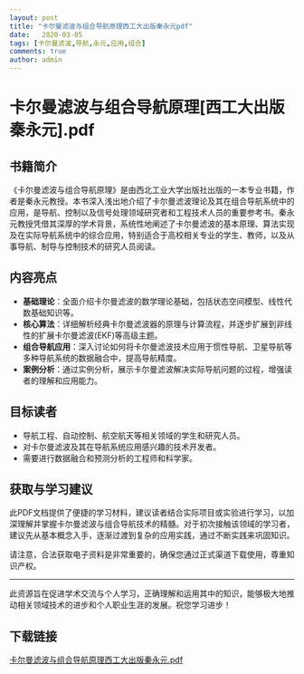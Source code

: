 ```yaml
---
layout: post
title: "卡尔曼滤波与组合导航原理西工大出版秦永元pdf"
date:   2020-03-05
tags: [卡尔曼滤波,导航,永元,应用,组合]
comments: true
author: admin
---
```

# 卡尔曼滤波与组合导航原理[西工大出版秦永元].pdf

## 书籍简介

《卡尔曼滤波与组合导航原理》是由西北工业大学出版社出版的一本专业书籍，作者是秦永元教授。本书深入浅出地介绍了卡尔曼滤波理论及其在组合导航系统中的应用，是导航、控制以及信号处理领域研究者和工程技术人员的重要参考书。秦永元教授凭借其深厚的学术背景，系统性地阐述了卡尔曼滤波的基本原理、算法实现及在实际导航系统中的综合应用，特别适合于高校相关专业的学生、教师，以及从事导航、制导与控制技术的研究人员阅读。

## 内容亮点

- **基础理论**：全面介绍卡尔曼滤波的数学理论基础，包括状态空间模型、线性代数基础知识等。
- **核心算法**：详细解析经典卡尔曼滤波器的原理与计算流程，并逐步扩展到非线性的扩展卡尔曼滤波(EKF)等高级主题。
- **组合导航应用**：深入讨论如何将卡尔曼滤波技术应用于惯性导航、卫星导航等多种导航系统的数据融合中，提高导航精度。
- **案例分析**：通过实例分析，展示卡尔曼滤波解决实际导航问题的过程，增强读者的理解和应用能力。

## 目标读者

- 导航工程、自动控制、航空航天等相关领域的学生和研究人员。
- 对卡尔曼滤波及其在导航系统应用感兴趣的技术开发者。
- 需要进行数据融合和预测分析的工程师和科学家。

## 获取与学习建议

此PDF文档提供了便捷的学习材料，建议读者结合实际项目或实验进行学习，以加深理解并掌握卡尔曼滤波与组合导航技术的精髓。对于初次接触该领域的学习者，建议先从基本概念入手，逐渐过渡到复杂的应用实践，通过不断实践来巩固知识。

请注意，合法获取电子资料是非常重要的，确保您通过正式渠道下载使用，尊重知识产权。

---

此资源旨在促进学术交流与个人学习，正确理解和运用其中的知识，能够极大地推动相关领域技术的进步和个人职业生涯的发展。祝您学习进步！

## 下载链接

[卡尔曼滤波与组合导航原理西工大出版秦永元.pdf](https://pan.quark.cn/s/c33d48d26c5a)